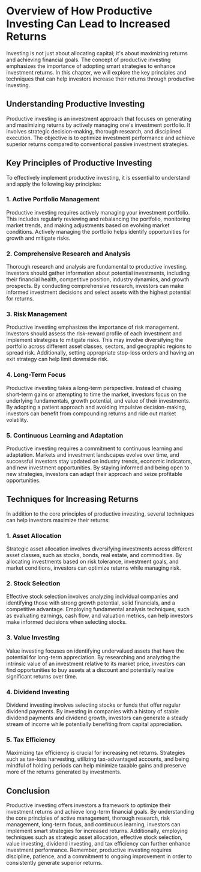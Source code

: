 Overview of How Productive Investing Can Lead to Increased Returns
===========================================================================

Investing is not just about allocating capital; it's about maximizing returns and achieving financial goals. The concept of productive investing emphasizes the importance of adopting smart strategies to enhance investment returns. In this chapter, we will explore the key principles and techniques that can help investors increase their returns through productive investing.

Understanding Productive Investing
----------------------------------

Productive investing is an investment approach that focuses on generating and maximizing returns by actively managing one's investment portfolio. It involves strategic decision-making, thorough research, and disciplined execution. The objective is to optimize investment performance and achieve superior returns compared to conventional passive investment strategies.

Key Principles of Productive Investing
--------------------------------------

To effectively implement productive investing, it is essential to understand and apply the following key principles:

### 1. Active Portfolio Management

Productive investing requires actively managing your investment portfolio. This includes regularly reviewing and rebalancing the portfolio, monitoring market trends, and making adjustments based on evolving market conditions. Actively managing the portfolio helps identify opportunities for growth and mitigate risks.

### 2. Comprehensive Research and Analysis

Thorough research and analysis are fundamental to productive investing. Investors should gather information about potential investments, including their financial health, competitive position, industry dynamics, and growth prospects. By conducting comprehensive research, investors can make informed investment decisions and select assets with the highest potential for returns.

### 3. Risk Management

Productive investing emphasizes the importance of risk management. Investors should assess the risk-reward profile of each investment and implement strategies to mitigate risks. This may involve diversifying the portfolio across different asset classes, sectors, and geographic regions to spread risk. Additionally, setting appropriate stop-loss orders and having an exit strategy can help limit downside risk.

### 4. Long-Term Focus

Productive investing takes a long-term perspective. Instead of chasing short-term gains or attempting to time the market, investors focus on the underlying fundamentals, growth potential, and value of their investments. By adopting a patient approach and avoiding impulsive decision-making, investors can benefit from compounding returns and ride out market volatility.

### 5. Continuous Learning and Adaptation

Productive investing requires a commitment to continuous learning and adaptation. Markets and investment landscapes evolve over time, and successful investors stay updated on industry trends, economic indicators, and new investment opportunities. By staying informed and being open to new strategies, investors can adapt their approach and seize profitable opportunities.

Techniques for Increasing Returns
---------------------------------

In addition to the core principles of productive investing, several techniques can help investors maximize their returns:

### 1. Asset Allocation

Strategic asset allocation involves diversifying investments across different asset classes, such as stocks, bonds, real estate, and commodities. By allocating investments based on risk tolerance, investment goals, and market conditions, investors can optimize returns while managing risk.

### 2. Stock Selection

Effective stock selection involves analyzing individual companies and identifying those with strong growth potential, solid financials, and a competitive advantage. Employing fundamental analysis techniques, such as evaluating earnings, cash flow, and valuation metrics, can help investors make informed decisions when selecting stocks.

### 3. Value Investing

Value investing focuses on identifying undervalued assets that have the potential for long-term appreciation. By researching and analyzing the intrinsic value of an investment relative to its market price, investors can find opportunities to buy assets at a discount and potentially realize significant returns over time.

### 4. Dividend Investing

Dividend investing involves selecting stocks or funds that offer regular dividend payments. By investing in companies with a history of stable dividend payments and dividend growth, investors can generate a steady stream of income while potentially benefiting from capital appreciation.

### 5. Tax Efficiency

Maximizing tax efficiency is crucial for increasing net returns. Strategies such as tax-loss harvesting, utilizing tax-advantaged accounts, and being mindful of holding periods can help minimize taxable gains and preserve more of the returns generated by investments.

Conclusion
----------

Productive investing offers investors a framework to optimize their investment returns and achieve long-term financial goals. By understanding the core principles of active management, thorough research, risk management, long-term focus, and continuous learning, investors can implement smart strategies for increased returns. Additionally, employing techniques such as strategic asset allocation, effective stock selection, value investing, dividend investing, and tax efficiency can further enhance investment performance. Remember, productive investing requires discipline, patience, and a commitment to ongoing improvement in order to consistently generate superior returns.
